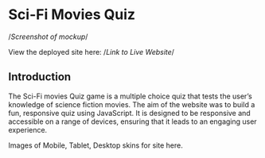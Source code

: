 # Sci-Fi Movies Quiz

/*Screenshot of mockup*/

View the deployed site here: /*Link to Live Website*/

## Introduction
The Sci-Fi movies Quiz game is a multiple choice quiz that tests the user’s knowledge of science fiction movies. The aim of the website was to build a fun, responsive quiz using JavaScript. It is designed to be responsive and accessible on a range of devices, ensuring that it leads to an engaging user experience. 

Images of Mobile, Tablet, Desktop skins for site here.
